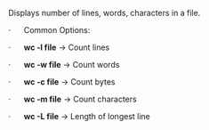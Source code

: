 Displays number of lines, words, characters in a file.

·      Common Options:

·      **wc -l file** → Count lines

·      **wc -w file** → Count words

·      **wc -c file** → Count bytes

·      **wc -m file** → Count characters

·      **wc -L file** → Length of longest line